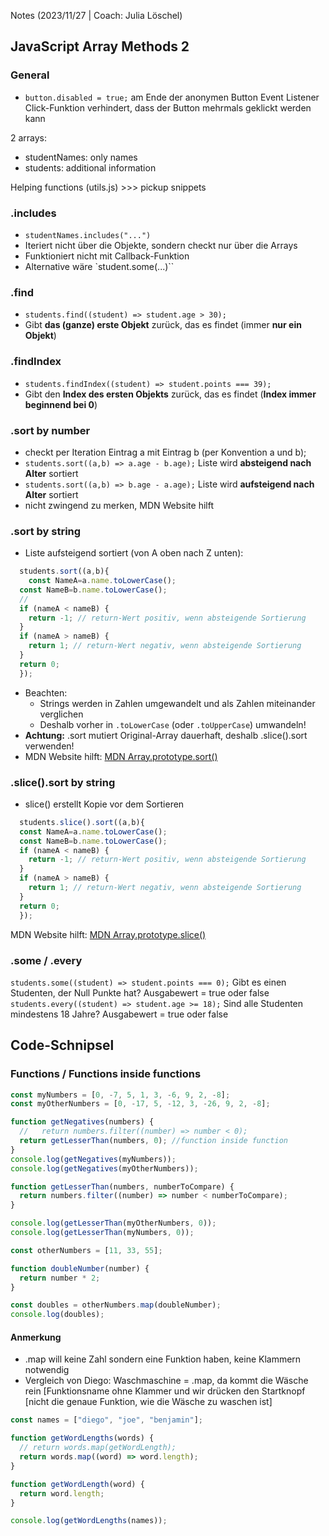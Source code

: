 Notes (2023/11/27 | Coach: Julia Löschel)

## JavaScript Array Methods 2

### General

- `button.disabled = true;` am Ende der anonymen Button Event Listener Click-Funktion verhindert,
  dass der Button mehrmals geklickt werden kann

2 arrays:

- studentNames: only names
- students: additional information

Helping functions (utils.js) >>> pickup snippets

### .includes

- `studentNames.includes("...")`
- Iteriert nicht über die Objekte, sondern checkt nur über die Arrays
- Funktioniert nicht mit Callback-Funktion
- Alternative wäre `student.some(...)``

### .find

- `students.find((student) => student.age > 30);`
- Gibt **das (ganze) erste Objekt** zurück, das es findet (immer **nur ein Objekt**)

### .findIndex

- `students.findIndex((student) => student.points === 39);`
- Gibt den **Index des ersten Objekts** zurück, das es findet (**Index immer beginnend bei 0**)

### .sort by number

- checkt per Iteration Eintrag a mit Eintrag b (per Konvention a und b);
- `students.sort((a,b) => a.age - b.age);` Liste wird **absteigend nach Alter** sortiert
- `students.sort((a,b) => b.age - a.age);` Liste wird **aufsteigend nach Alter** sortiert
- nicht zwingend zu merken, MDN Website hilft

### .sort by string

- Liste aufsteigend sortiert (von A oben nach Z unten):

```js
  students.sort((a,b){
    const NameA=a.name.toLowerCase();
  const NameB=b.name.toLowerCase();
  //
  if (nameA < nameB) {
    return -1; // return-Wert positiv, wenn absteigende Sortierung
  }
  if (nameA > nameB) {
    return 1; // return-Wert negativ, wenn absteigende Sortierung
  }
  return 0;
  });
```

- Beachten:
  - Strings werden in Zahlen umgewandelt und als Zahlen miteinander verglichen
  - Deshalb vorher in `.toLowerCase` (oder `.toUpperCase`) umwandeln!
- **Achtung:** .sort mutiert Original-Array dauerhaft, deshalb .slice().sort verwenden!
- MDN Website hilft: [MDN Array.prototype.sort()](https://developer.mozilla.org/en-US/docs/Web/JavaScript/Reference/Global_Objects/Array/sort)

### .slice().sort by string

- slice() erstellt Kopie vor dem Sortieren

```js
  students.slice().sort((a,b){
  const NameA=a.name.toLowerCase();
  const NameB=b.name.toLowerCase();
  if (nameA < nameB) {
    return -1; // return-Wert positiv, wenn absteigende Sortierung
  }
  if (nameA > nameB) {
    return 1; // return-Wert negativ, wenn absteigende Sortierung
  }
  return 0;
  });
```

MDN Website hilft: [MDN Array.prototype.slice()](https://developer.mozilla.org/en-US/docs/Web/JavaScript/Reference/Global_Objects/Array/slice)

### .some / .every

`students.some((student) => student.points === 0);` Gibt es einen Studenten, der Null Punkte hat? Ausgabewert = true oder false
`students.every((student) => student.age >= 18);` Sind alle Studenten mindestens 18 Jahre? Ausgabewert = true oder false

## Code-Schnipsel

### Functions / Functions inside functions

```js
const myNumbers = [0, -7, 5, 1, 3, -6, 9, 2, -8];
const myOtherNumbers = [0, -17, 5, -12, 3, -26, 9, 2, -8];

function getNegatives(numbers) {
  //   return numbers.filter((number) => number < 0);
  return getLesserThan(numbers, 0); //function inside function
}
console.log(getNegatives(myNumbers));
console.log(getNegatives(myOtherNumbers));
```

```js
function getLesserThan(numbers, numberToCompare) {
  return numbers.filter((number) => number < numberToCompare);
}

console.log(getLesserThan(myOtherNumbers, 0));
console.log(getLesserThan(myNumbers, 0));
```

```js
const otherNumbers = [11, 33, 55];

function doubleNumber(number) {
  return number * 2;
}

const doubles = otherNumbers.map(doubleNumber);
console.log(doubles);
```

#### Anmerkung

- .map will keine Zahl sondern eine Funktion haben, keine Klammern notwendig
- Vergleich von Diego: Waschmaschine = .map, da kommt die Wäsche rein [Funktionsname ohne Klammer und wir drücken den Startknopf [nicht die genaue Funktion, wie die Wäsche zu waschen ist]

```js
const names = ["diego", "joe", "benjamin"];

function getWordLengths(words) {
  // return words.map(getWordLength);
  return words.map((word) => word.length);
}

function getWordLength(word) {
  return word.length;
}

console.log(getWordLengths(names));
```
